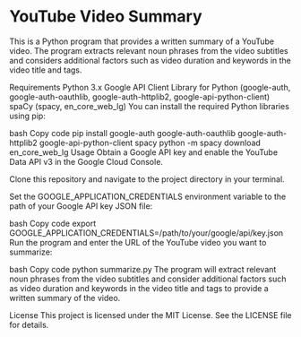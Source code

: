 # YouTube Video Summary

This is a Python program that provides a written summary of a YouTube video. The program extracts relevant noun phrases from the video subtitles and considers additional factors such as video duration and keywords in the video title and tags.

Requirements
Python 3.x
Google API Client Library for Python (google-auth, google-auth-oauthlib, google-auth-httplib2, google-api-python-client)
spaCy (spacy, en_core_web_lg)
You can install the required Python libraries using pip:

bash
Copy code
pip install google-auth google-auth-oauthlib google-auth-httplib2 google-api-python-client spacy
python -m spacy download en_core_web_lg
Usage
Obtain a Google API key and enable the YouTube Data API v3 in the Google Cloud Console.

Clone this repository and navigate to the project directory in your terminal.

Set the GOOGLE_APPLICATION_CREDENTIALS environment variable to the path of your Google API key JSON file:

bash
Copy code
export GOOGLE_APPLICATION_CREDENTIALS=/path/to/your/google/api/key.json
Run the program and enter the URL of the YouTube video you want to summarize:

bash
Copy code
python summarize.py
The program will extract relevant noun phrases from the video subtitles and consider additional factors such as video duration and keywords in the video title and tags to provide a written summary of the video.

License
This project is licensed under the MIT License. See the LICENSE file for details.
